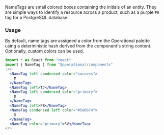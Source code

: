 NameTags are small colored boxes containing the initials of an entity. They are simple ways to identify a resource across a product, such as a purple `PG` tag for a PostgreSQL database.

### Usage

By default, name tags are assigned a color from the Operational palette using a deterministic hash derived from the component's string content. Optionally, custom colors can be used.

```jsx
import * as React from "react"
import { NameTag } from "@operational/components"
;<>
  <NameTag left condensed color="success">
    M
  </NameTag>
  <NameTag left>TJ</NameTag>
  <NameTag left condensed color="primary">
    D
  </NameTag>
  <NameTag left>FB</NameTag>
  <NameTag condensed left color="#5e0074">
    S
  </NameTag>
  <NameTag color="primary">SV</NameTag>
</>
```
